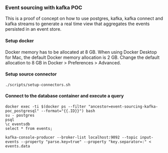 ### Event sourcing with kafka POC

This is a proof of concept on how to use postgres, kafka, kafka connect and kafka streams to generate a real time view that aggregates the events persisted in an event store.

#### Setup docker

Docker memory has to be allocated at 8 GB. When using Docker Desktop for Mac, the default Docker memory allocation is 2 GB. Change the default allocation to 8 GB in Docker > Preferences > Advanced.
    
#### Setup source connector

    ./scripts/setup-connectors.sh

#### Connect to the database container and execute a query

```
docker exec -ti $(docker ps --filter "ancestor=event-sourcing-kafka-poc_postgresql" --format="{{.ID}}") bash
su - postgres
psql
\c eventsdb
select * from events;

kafka-console-producer --broker-list localhost:9092 --topic input-events --property "parse.key=true" --property "key.separator=:" < events.data
```
